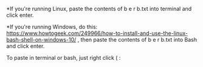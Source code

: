 *If you're running Linux, paste the contents of  b e r b.txt into terminal and click enter.

*If you're running Windows, do this: https://www.howtogeek.com/249966/how-to-install-and-use-the-linux-bash-shell-on-windows-10/ , then paste the contents of  b e r b.txt into Bash and click enter.

To paste in terminal or bash, just right click ( :
